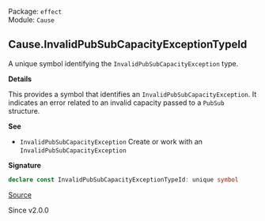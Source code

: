 Package: `effect`<br />
Module: `Cause`<br />

## Cause.InvalidPubSubCapacityExceptionTypeId

A unique symbol identifying the `InvalidPubSubCapacityException` type.

**Details**

This provides a symbol that identifies an `InvalidPubSubCapacityException`.
It indicates an error related to an invalid capacity passed to a `PubSub`
structure.

**See**

- `InvalidPubSubCapacityException` Create or work with an `InvalidPubSubCapacityException`

**Signature**

```ts
declare const InvalidPubSubCapacityExceptionTypeId: unique symbol
```

[Source](https://github.com/Effect-TS/effect/tree/main/packages/effect/src/Cause.ts#L165)

Since v2.0.0